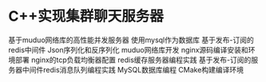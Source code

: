 # C++实现集群聊天服务器

基于muduo网络库的高性能并发服务器
使用mysql作为数据库
基于发布-订阅的redis中间件
Json序列化和反序列化
muduo网络库开发
nginx源码编译安装和环境部署
nginx的tcp负载均衡器配置
redis缓存服务器编程实践
基于发布-订阅的服务器中间件redis消息队列编程实践
MySQL数据库编程
CMake构建编译环境

